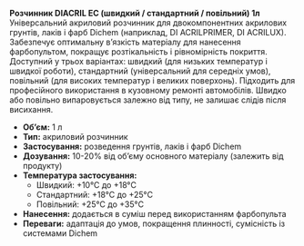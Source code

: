 **Розчинник DIACRIL EC (швидкий / стандартний / повільний) 1л**  
Універсальний акриловий розчинник для двокомпонентних акрилових грунтів, лаків і фарб Dichem (наприклад, DI ACRILPRIMER, DI ACRILUX). Забезпечує оптимальну в’язкість матеріалу для нанесення фарбопультом, покращує розтікальність і рівномірність покриття. Доступний у трьох варіантах: швидкий (для низьких температур і швидкої роботи), стандартний (універсальний для середніх умов), повільний (для високих температур і великих поверхонь). Підходить для професійного використання в кузовному ремонті автомобілів. Швидко або повільно випаровується залежно від типу, не залишає слідів після висихання.

- **Об’єм:** 1 л
- **Тип:** акриловий розчинник
- **Застосування:** розведення грунтів, лаків і фарб Dichem
- **Дозування:** 10-20% від об’єму основного матеріалу (залежить від продукту)
- **Температура застосування:**
  - Швидкий: +10°C до +18°C
  - Стандартний: +18°C до +25°C
  - Повільний: +25°C до +35°C
- **Нанесення:** додається в суміш перед використанням фарбопульта
- **Переваги:** адаптація до умов, покращення плинності, сумісність із системами Dichem
